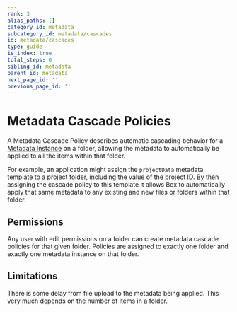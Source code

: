 ```yaml
---
rank: 3
alias_paths: []
category_id: metadata
subcategory_id: metadata/cascades
id: metadata/cascades
type: guide
is_index: true
total_steps: 0
sibling_id: metadata
parent_id: metadata
next_page_id: ''
previous_page_id: ''
---
```


# Metadata Cascade Policies

A Metadata Cascade Policy describes automatic cascading behavior for a
[Metadata Instance][instance] on a folder, allowing the metadata to
automatically be applied to all the items within that folder.

For example, an application might assign the `projectData` metadata template to
a project folder, including the value of the project ID. By then assigning the
cascade policy to this template it allows Box to automatically apply that same
metadata to any existing and new files or folders within that folder.

## Permissions

Any user with edit permissions on a folder can create metadata cascade policies
for that given folder. Policies are assigned to exactly one folder and exactly
one metadata instance on that folder.

## Limitations

There is some delay from file upload to the metadata being applied. This very
much depends on the number of items in a folder.

[instance]: g://metadata/instances

